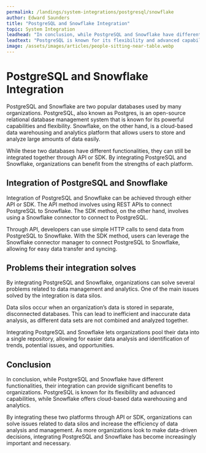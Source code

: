```yaml
---
permalink: /landings/system-integrations/postgresql/snowflake
author: Edward Saunders
title: "PostgreSQL and Snowflake Integration"
topic: System Integration
leadhead: "In conclusion, while PostgreSQL and Snowflake have different functionalities, their integration can provide significant benefits to organizations"
leadtext: "PostgreSQL is known for its flexibility and advanced capabilities, while Snowflake offers cloud-based data warehousing and analytics."
image: /assets/images/articles/people-sitting-near-table.webp
---
```

<div class="arttext">    <h1>PostgreSQL and Snowflake Integration</h1>
    <p>PostgreSQL and Snowflake are two popular databases used by many organizations. PostgreSQL, also known as Postgres, is an open-source relational database management system that is known for its powerful capabilities and flexibility. Snowflake, on the other hand, is a cloud-based data warehousing and analytics platform that allows users to store and analyze large amounts of data easily.</p>
    <p>While these two databases have different functionalities, they can still be integrated together through API or SDK. By integrating PostgreSQL and Snowflake, organizations can benefit from the strengths of each platform.</p>
    <h2>Integration of PostgreSQL and Snowflake</h2>
    <p>Integration of PostgreSQL and Snowflake can be achieved through either API or SDK. The API method involves using REST APIs to connect PostgreSQL to Snowflake. The SDK method, on the other hand, involves using a Snowflake connector to connect to PostgreSQL.</p>
    <p>Through API, developers can use simple HTTP calls to send data from PostgreSQL to Snowflake. With the SDK method, users can leverage the Snowflake connector manager to connect PostgreSQL to Snowflake, allowing for easy data transfer and syncing.</p>
    <h2>Problems their integration solves</h2>
    <p>By integrating PostgreSQL and Snowflake, organizations can solve several problems related to data management and analytics. One of the main issues solved by the integration is data silos.</p>
    <p>Data silos occur when an organization’s data is stored in separate, disconnected databases. This can lead to inefficient and inaccurate data analysis, as different data sets are not combined and analyzed together.</p>
    <p>Integrating PostgreSQL and Snowflake lets organizations pool their data into a single repository, allowing for easier data analysis and identification of trends, potential issues, and opportunities.</p>
    <h2>Conclusion</h2>
    <p>In conclusion, while PostgreSQL and Snowflake have different functionalities, their integration can provide significant benefits to organizations. PostgreSQL is known for its flexibility and advanced capabilities, while Snowflake offers cloud-based data warehousing and analytics.</p>
    <p>By integrating these two platforms through API or SDK, organizations can solve issues related to data silos and increase the efficiency of data analysis and management. As more organizations look to make data-driven decisions, integrating PostgreSQL and Snowflake has become increasingly important and necessary.</p>
</div>